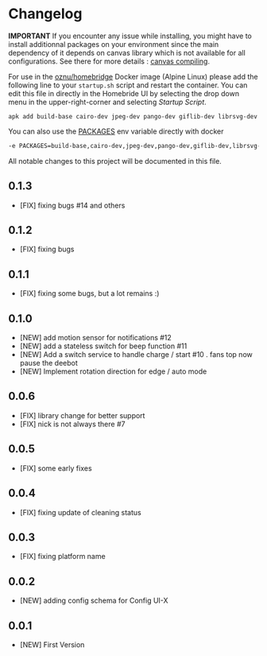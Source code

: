 # Changelog

**IMPORTANT**
If you encounter any issue while installing, you might have to install additionnal packages on your environment since the main dependency of it depends on canvas library which is not available for all configurations. See there for more details : [canvas compiling](https://github.com/Automattic/node-canvas#compiling).

For use in the [oznu/homebridge](https://github.com/oznu/docker-homebridge) Docker image (Alpine Linux) please add the following line to your `startup.sh` script and restart the container. You can edit this file in directly in the Homebride UI by selecting the drop down menu in the upper-right-corner and selecting _Startup Script_.

```
apk add build-base cairo-dev jpeg-dev pango-dev giflib-dev librsvg-dev
```

You can also use the [PACKAGES](https://github.com/oznu/docker-homebridge#optional-settings) env variable directly with docker

```bash
-e PACKAGES=build-base,cairo-dev,jpeg-dev,pango-dev,giflib-dev,librsvg-dev
```

All notable changes to this project will be documented in this file.

## 0.1.3

- [FIX] fixing bugs #14 and others

## 0.1.2

- [FIX] fixing bugs

## 0.1.1

- [FIX] fixing some bugs, but a lot remains :)

## 0.1.0

- [NEW] add motion sensor for notifications #12
- [NEW] add a stateless switch for beep function #11
- [NEW] Add a switch service to handle charge / start #10 . fans top now pause the deebot
- [NEW] Implement rotation direction for edge / auto mode

## 0.0.6

- [FIX] library change for better support
- [FIX] nick is not always there #7

## 0.0.5

- [FIX] some early fixes

## 0.0.4

- [FIX] fixing update of cleaning status

## 0.0.3

- [FIX] fixing platform name

## 0.0.2

- [NEW] adding config schema for Config UI-X

## 0.0.1

- [NEW] First Version
